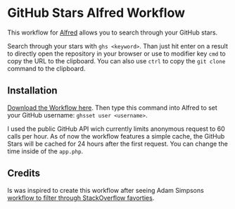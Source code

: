 GitHub Stars Alfred Workflow
============================

This workflow for [Alfred](http://www.alfredapp.com/) allows you to search through your GitHub stars.

Search through your stars with `ghs <keyword>`. Than just hit enter on a result to directly open the repository in your browser or use to modifier key `cmd` to copy the URL to the clipboard. You can also use `ctrl` to copy the `git clone` command to the clipboard.

Installation
------------

[Download the Workflow here](https://github.com/stroebjo/alfred-github-stars/releases). Then type this command into Alfred to set your GitHub username: `ghsset user <username>`.

I used the public GitHub API wich currently limits anonymous request to 60 calls per hour. As of now the workflow features a simple cache, the GitHub Stars will be cached for 24 hours after the first request. You can change the time inside of the `app.php`.

Credits
-------

Is was inspired to create this workflow after seeing Adam Simpsons [workflow to filter through StackOverflow favorties](https://github.com/asimpson/stackoverflow-favorites-alfred-workflow).

